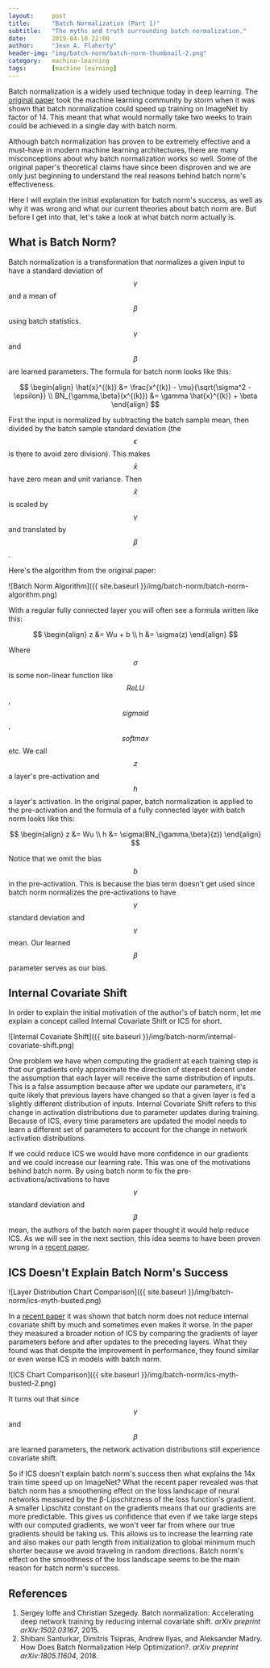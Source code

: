 ```yaml
---
layout:     post
title:      "Batch Normalization (Part 1)"
subtitle:   "The myths and truth surrounding batch normalization."
date:       2019-04-10 22:00
author:     "Jean A. Flaherty"
header-img: "img/batch-norm/batch-norm-thumbnail-2.png"
category:   machine-learning
tags:       [machine learning]
---
```


Batch normalization is a widely used technique today in deep learning. The
[original paper](https://arxiv.org/abs/1502.03167)
took the machine learning community by storm when it was shown that batch
normalization could speed up training on ImageNet by factor of 14. This meant
that what would normally take two weeks to train could be achieved in a single
day with batch norm.

Although batch normalization has proven to be extremely effective and a
must-have in modern machine learning architectures, there are many
misconceptions about why batch normalization works so well. Some of the
original paper's theoretical claims have since been disproven and we are only
just beginning to understand the real reasons behind batch norm's effectiveness.

Here I will explain the initial explanation for batch norm's success,
as well as why it was wrong and what our current theories about batch norm are.
But before I get into that, let's take a look at what batch norm actually is.

## What is Batch Norm?

Batch normalization is a transformation that normalizes a given input to
have a standard deviation of $$\gamma$$ and a mean of $$\beta$$ using batch
statistics. $$\gamma$$ and $$\beta$$ are learned parameters. The formula for
batch norm looks like this:

$$
\begin{align}
    \hat{x}^{(k)} &= \frac{x^{(k)} - \mu}{\sqrt{\sigma^2 - \epsilon}} \\
    BN_{\gamma,\beta}(x^{(k)}) &= \gamma \hat{x}^{(k)} + \beta
\end{align}
$$

First the input is normalized by subtracting the batch sample mean, then
divided by the batch sample standard deviation (the $$\epsilon$$ is there to
avoid zero division). This makes $$\hat{x}$$ have zero mean and unit variance.
Then $$\hat{x}$$ is scaled by $$\gamma$$ and translated by $$\beta$$.

Here's the algorithm from the original paper:

![Batch Norm Algorithm]({{ site.baseurl }}/img/batch-norm/batch-norm-algorithm.png)

With a regular fully connected layer you will often see a formula written like
this:

$$
\begin{align}
    z &= Wu + b \\
    h &= \sigma(z)
\end{align}
$$

Where $$\sigma$$ is some non-linear function like $$ReLU$$, $$sigmoid$$,
$$softmax$$ etc. We call $$z$$ a layer's pre-activation and $$h$$ a layer's
activation. In the original paper, batch normalization is applied to the
pre-activation and the formula of a fully connected layer with batch norm looks
like this:

$$
\begin{align}
    z &= Wu \\
    h &= \sigma(BN_{\gamma,\beta}(z))
\end{align}
$$

Notice that we omit the bias $$b$$ in the pre-activation. This is because the
bias term doesn't get used since batch norm normalizes the pre-activations
to have $$\gamma$$ standard deviation and $$\gamma$$ mean. Our learned $$\beta$$
parameter serves as our bias.

## Internal Covariate Shift

In order to explain the initial motivation of the author's of batch norm, let
me explain a concept called Internal Covariate Shift or ICS for short.

![Internal Covariate Shift]({{ site.baseurl }}/img/batch-norm/internal-covariate-shift.png)

One problem we have when computing the gradient at each training step is that
our gradients only approximate the direction of steepest decent under the
assumption that each layer will receive the same distribution of inputs.
This is a false assumption because after we update our parameters, it's quite
likely that previous layers have changed so that a given layer is fed a slightly
different distribution of inputs. Internal Covariate Shift refers to this change
in activation distributions due to parameter updates during training. Because of
ICS, every time parameters are updated the model needs to learn a different set
of parameters to account for the change in network activation distributions.

If we could reduce ICS we would have more confidence in our gradients and we
could increase our learning rate. This was one of the motivations behind
batch norm. By using batch norm to fix the pre-activations/activations to have
$$\gamma$$ standard deviation and $$\beta$$ mean, the authors of the batch norm
paper thought it would help reduce ICS. As we will see in the next section, this
idea seems to have been proven wrong in a
[recent paper](https://arxiv.org/abs/1805.11604).

## ICS Doesn't Explain Batch Norm's Success

![Layer Distribution Chart Comparison]({{ site.baseurl }}/img/batch-norm/ics-myth-busted.png)

In a [recent paper](https://arxiv.org/abs/1805.11604) it was shown that batch
norm does not reduce internal covariate shift by much and sometimes even makes
it worse. In the paper they measured a broader notion of ICS by
comparing the gradients of layer parameters before and after updates to the
preceding layers. What they found was that despite the improvement in
performance, they found similar or even worse ICS in models with batch norm.

![ICS Chart Comparison]({{ site.baseurl }}/img/batch-norm/ics-myth-busted-2.png)

It turns out that since $$\gamma$$ and $$\beta$$ are learned parameters,
the network activation distributions still experience covariate shift.

So if ICS doesn't explain batch norm's success then what explains the 14x
train time speed up on ImageNet? What the recent paper revealed was that batch
norm has a smoothening effect on the loss landscape of neural networks measured
by the β-Lipschitzness of the loss function's gradient. A smaller Lipschitz
constant on the gradients means that our gradients are more predictable.
This gives us confidence that even if we take large steps with our computed
gradients, we won't veer far from where our true gradients should be taking us.
This allows us to increase the learning rate and also makes our path length
from initialization to global minimum much shorter because we avoid traveling
in random directions. Batch norm's effect on the smoothness of the loss
landscape seems to be the main reason for batch norm's success.

## References

1. Sergey Ioffe and Christian Szegedy. Batch normalization: Accelerating deep network training by reducing internal covariate shift. *arXiv preprint arXiv:1502.03167*, 2015.
2. Shibani Santurkar, Dimitris Tsipras, Andrew Ilyas, and Aleksander Madry. How Does Batch Normalization Help Optimization?. *arXiv preprint arXiv:1805.11604*, 2018.
